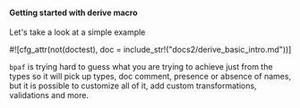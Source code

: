#### Getting started with derive macro

Let's take a look at a simple example

#![cfg_attr(not(doctest), doc = include_str!("docs2/derive_basic_intro.md"))]

`bpaf` is trying hard to guess what you are trying to achieve just from the types so it will
pick up types, doc comment, presence or absence of names, but it is possible to customize all
of it, add custom transformations, validations and more.

